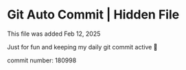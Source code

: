 # Git Auto Commit | Hidden File

This file was added Feb 12, 2025

Just for fun and keeping my daily git commit active 🤪

commit number: 180998
